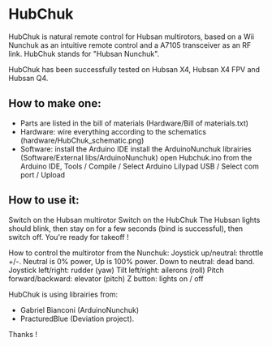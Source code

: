 HubChuk
=======

HubChuk is natural remote control for Hubsan multirotors, based on a Wii Nunchuk as an intuitive remote control and a A7105 transceiver as an RF link.
HubChuk stands for "Hubsan Nunchuk".

HubChuk has been successfully tested on Hubsan X4, Hubsan X4 FPV and Hubsan Q4.

How to make one:
----------------
- Parts are listed in the bill of materials (Hardware/Bill of materials.txt)
- Hardware: wire everything according to the schematics (hardware/HubChuk_schematic.png)
- Software: 
	install the Arduino IDE
	install the ArduinoNunchuk librairies (Software/External libs/ArduinoNunchuk) 
	open Hubchuk.ino from the Arduino IDE, Tools / Compile / Select Arduino Lilypad USB / Select com port / Upload

How to use it:
--------------
Switch on the Hubsan multirotor
Switch on the HubChuk
The Hubsan lights should blink, then stay on for a few seconds (bind is successful), then switch off. 
You're ready for takeoff !

How to control the multirotor from the Nunchuk:
Joystick up/neutral: 	throttle +/-. Neutral is 0% power, Up is 100% power. Down to neutral: dead band.
Joystick left/right: 	rudder (yaw)
Tilt left/right: 	ailerons (roll)
Pitch forward/backward: elevator (pitch)
Z button: 		lights on / off
	
	
HubChuk is using librairies from:
- Gabriel Bianconi (ArduinoNunchuk)
- PracturedBlue (Deviation project).

Thanks !
